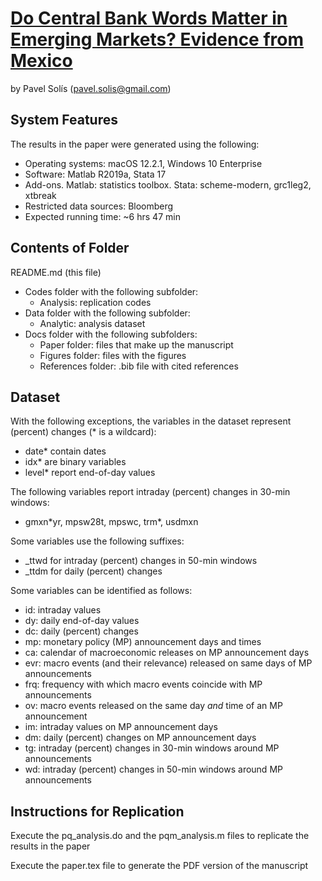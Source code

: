 # [Do Central Bank Words Matter in Emerging Markets? Evidence from Mexico](https://www.sciencedirect.com/science/article/pii/S0164070423000708)

by Pavel Solís (pavel.solis@gmail.com)


## System Features
The results in the paper were generated using the following:
- Operating systems: macOS 12.2.1, Windows 10 Enterprise
- Software: Matlab R2019a, Stata 17
- Add-ons. Matlab: statistics toolbox. Stata: scheme-modern, grc1leg2, xtbreak
- Restricted data sources: Bloomberg
- Expected running time: ~6 hrs 47 min


## Contents of Folder
README.md (this file)
- Codes folder with the following subfolder:
	- Analysis: replication codes
- Data folder with the following subfolder:
	- Analytic: analysis dataset
- Docs folder with the following subfolders:
	- Paper folder: files that make up the manuscript
	- Figures folder: files with the figures
	- References folder: .bib file with cited references


## Dataset
With the following exceptions, the variables in the dataset represent (percent) changes (\* is a wildcard):
- date\* contain dates
- idx\* are binary variables
- level\* report end-of-day values

The following variables report intraday (percent) changes in 30-min windows:
- gmxn\*yr, mpsw28t, mpswc, trm\*, usdmxn

Some variables use the following suffixes:
- _ttwd for intraday (percent) changes in 50-min windows
- _ttdm for daily (percent) changes

Some variables can be identified as follows:
- id: intraday values
- dy: daily end-of-day values
- dc: daily (percent) changes
- mp: monetary policy (MP) announcement days and times
- ca: calendar of macroeconomic releases on MP announcement days
- evr: macro events (and their relevance) released on same days of MP announcements
- frq: frequency with which macro events coincide with MP announcements
- ov: macro events released on the same day *and* time of an MP announcement
- im: intraday values on MP announcement days
- dm: daily (percent) changes on MP announcement days
- tg: intraday (percent) changes in 30-min windows around MP announcements
- wd: intraday (percent) changes in 50-min windows around MP announcements


## Instructions for Replication
Execute the pq_analysis.do and the pqm_analysis.m files to replicate the results in the paper

Execute the paper.tex file to generate the PDF version of the manuscript
